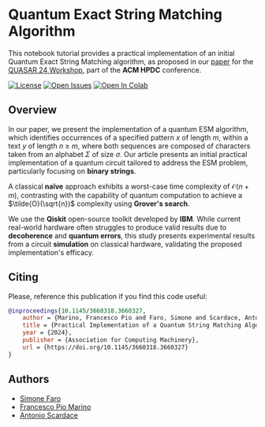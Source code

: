 # Quantum Exact String Matching Algorithm

This notebook tutorial provides a practical implementation of an initial Quantum Exact String Matching algorithm, as proposed in our [paper](https://doi.org/10.1145/3660318.3660327) for the [QUASAR 24 Workshop](https://sites.google.com/view/quasar24), part of the **ACM HPDC** conference.

[![License](https://img.shields.io/github/license/antonioscardace/Practical-Quantum-ESM.svg)](https://github.com/antonioscardace/Practical-Quantum-ESM/blob/master/LICENSE)
[![Open Issues](https://img.shields.io/github/issues/antonioscardace/Practical-Quantum-ESM.svg)](https://github.com/antonioscardace/Practical-Quantum-ESM/issues)
[![Open In Colab](https://colab.research.google.com/assets/colab-badge.svg)](https://colab.research.google.com/github/antonioscardace/Practical-Quantum-ESM/blob/main/tutorial.ipynb)

## Overview

In our paper, we present the implementation of a quantum ESM algorithm, which identifies occurrences of a specified pattern $x$ of length $m$, within a text $y$ of length $n$ $\geq$ $m$, where both sequences are composed of characters taken from an alphabet $\Sigma$ of size $\sigma$. Our article presents an initial practical implementation of a quantum circuit tailored to address the ESM problem, particularly focusing on **binary strings**.

A classical **naïve** approach exhibits a worst-case time complexity of $\mathcal{O}(n+m)$, contrasting with the capability of quantum computation to achieve a $\tilde{O}(\sqrt{n})$ complexity using **Grover's search**.

We use the **Qiskit** open-source toolkit developed by **IBM**. While current real-world hardware often struggles to produce valid results due to **decoherence** and **quantum errors**, this study presents experimental results from a circuit **simulation** on classical hardware, validating the proposed implementation's efficacy.

## Citing

Please, reference this publication if you find this code useful:

```BibTeX
@inproceedings{10.1145/3660318.3660327,
    author = {Marino, Francesco Pio and Faro, Simone and Scardace, Antonio},
    title = {Practical Implementation of a Quantum String Matching Algorithm},
    year = {2024},
    publisher = {Association for Computing Machinery},
    url = {https://doi.org/10.1145/3660318.3660327}
}
```

## Authors

- [Simone Faro](https://scholar.google.com/citations?user=4-fzfJEAAAAJ&hl=en)
- [Francesco Pio Marino](https://scholar.google.com/citations?user=QJDxRrsAAAAJ&hl=en)
- [Antonio Scardace](https://scholar.google.com/citations?user=VNQ6auUAAAAJ&hl=en)